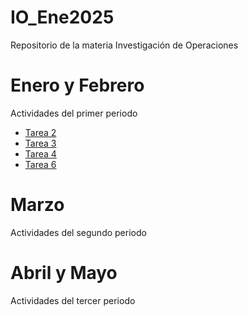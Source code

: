 # IO_Ene2025
Repositorio de la materia Investigación de Operaciones

# Enero y Febrero
Actividades del primer periodo
- [Tarea 2](Tarea%202/)
- [Tarea 3](Tarea%203/)
- [Tarea 4](Tarea%204/)
- [Tarea 6](Tarea%206/)

# Marzo
Actividades del segundo periodo

# Abril y Mayo
Actividades del tercer periodo